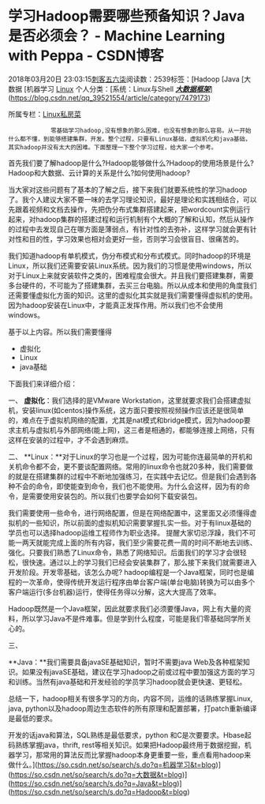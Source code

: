 # 学习Hadoop需要哪些预备知识？Java是否必须会？ - Machine Learning with Peppa - CSDN博客





2018年03月20日 23:03:15[刺客五六柒](https://me.csdn.net/qq_39521554)阅读数：2539标签：[Hadoop																[Java																[大数据																[机器学习																[Linux](https://so.csdn.net/so/search/s.do?q=Linux&t=blog)
个人分类：[系统：Linux与Shell																[***大数据框架***](https://blog.csdn.net/qq_39521554/article/category/7524600)](https://blog.csdn.net/qq_39521554/article/category/7479173)

所属专栏：[Linux私房菜](https://blog.csdn.net/column/details/20153.html)





                零基础学习hadoop,没有想象的那么困难，也没有想象的那么容易。从一开始什么都不懂，到能够搭建集群，开发。整个过程，只要有Linux基础，虚拟机化和java基础，其实hadoop并没有太大的困难。下面整理一下整个学习过程，给大家一个参考。
首先我们要了解hadoop是什么?Hadoop能够做什么?Hadoop的使用场景是什么?Hadoop和大数据、云计算的关系是什么?如何使用hadoop?

当大家对这些问题有了基本的了解之后，接下来我们就要系统性的学习hadoop了。我个人建议大家不要一味的去学习理论知识，最好是理论和实践相结合，可以先跟着视频和文档去操作，先把伪分布式集群搭建起来，把wordcount实例运行起来，对hadoop集群的搭建过程和运行机制有个大概的了解和认知，然后从操作的过程中去发现自己在哪方面是薄弱点，有针对性的去弥补，这样学习就会更有针对性和目的性，学习效果也相对会更好一些，否则学习会很盲目、很痛苦的。

我们知道hadoop有单机模式，伪分布模式和分布式模式。同时hadoop的环境是Linux，所以我们还需要安装Linux系统。因为我们的习惯是使用windows，所以对于Linux上来就安装软件之类的，困难程度会很大。并且我们要搭建集群，需要多台硬件的，不可能为了搭建集群，去买三台电脑。所以从成本和使用的角度我们还需要懂虚拟化方面的知识。这里的虚拟化其实就是我们需要懂得虚拟机的使用。因为hadoop安装在Linux中，才能真正发挥作用。所以我们也不会使用windows。

基于以上内容。所以我们需要懂得

- 虚拟化
- Linux
- java基础

下面我们来详细介绍：

一、
**虚拟化**：我们选择的是VMware Workstation，这里就要求我们会搭建虚拟机，安装linux(如centos)操作系统，这方面只要按照视频操作应该还是很简单的，难点在于虚拟机网络的配置，尤其是nat模式和bridge模式，因为hadoop要求主机与虚拟机与外部网络(能上网)，这三者是相通的，都能够连接上网络，只有这样在安装的过程中，才不会遇到麻烦。

二、
**Linux：**对于Linux的学习也是一个过程，因为可能你连最简单的开机和关机命令都不会，更不要谈配置网络。常用的linux命令也就20多种，我们需要做的就是在搭建集群的过程中不断地加强练习，在实践中去记忆。但是我们会遇到各种不会的命令，即使能查到命令，我们也不能使用。为什么会这样，因为有的命令，是需要使用安装包的。所以我们也要学会如何下载安装包。

我们需要使用一些命令，进行网络配置，但是在网络配置中，这里面又必须懂得虚拟机的一些知识，所以前面的虚拟机知识需要掌握扎实一些。对于有linux基础的学员也可以选择hadoop运维工程师作为职业选择。
提醒大家切忌浮躁，我们不可能一两天就能完成上面的所有内容，我们至少需要花费一周的时间不断地去训练、强化。只要我们熟悉了Linux命令，熟悉了网络知识。后面我们的学习才会很轻松，很快速。通过以上的学习我们已经会安装集群了，那么接下来我们就需要进入开发阶段。开发零基础，该怎么办呢?
hadoop编程是一个Java框架，同时也是编程的一次革命，使得传统开发运行程序由单台客户端(单台电脑)转换为可以由多个客户端运行(多台机器)运行，使得任务得以分解，这大大提高了效率。

Hadoop既然是一个Java框架，因此就要求我们必须要懂Java，网上有大量的资料，所以学习Java不是件难事。但是学到什么程度，可能是我们零基础同学所关心的。

三、

**Java：**我们需要具备javaSE基础知识，暂时不需要java Web及各种框架知识。如果没有javaSE基础，建议在学习hadoop之前或过程中要加强这方面的学习和训练。当然有java基础和开发经验的学员学习hadoop就会更快速、更轻松。






总结一下，hadoop相关有很多学习的方向，内容不同，运维的话熟练掌握Linux, java, python以及hadoop周边生态软件的所有原理和配置部署，打patch重新编译是最低的要求。

开发的话java和算法，SQL熟练是最低要求，python 和C是次要要求。Hbase起码熟练掌握java，thrift, rest等相关知识。如果把Hadoop最终用于数据挖掘，机器学习，那常用的算法反而比掌握hadoop本身更重要一些，重点看用hadoop来做什么。](https://so.csdn.net/so/search/s.do?q=机器学习&t=blog)](https://so.csdn.net/so/search/s.do?q=大数据&t=blog)](https://so.csdn.net/so/search/s.do?q=Java&t=blog)](https://so.csdn.net/so/search/s.do?q=Hadoop&t=blog)




